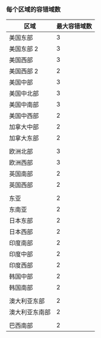 ### <a name="number-of-fault-domains-per-region"></a>每个区域的容错域数

| 区域              | 最大容错域数  |
|---------------------|-------------------------|
| 美国东部             | 3                       |
| 美国东部 2           | 3                       |
| 美国西部             | 3                       |
| 美国西部 2           | 2                       |
| 美国中部          | 3                       |
| 美国中北部    | 3                       |
| 美国中南部    | 3                       |
| 美国中西部     | 2                       |
| 加拿大中部      | 2                       |
| 加拿大东部         | 2                       |
|                     |                         |
| 欧洲北部        | 3                       |
| 欧洲西部         | 3                       |
| 英国南部            | 2                       |
| 英国西部             | 2                       |
|                     |                         |
| 东亚           | 2                       |
| 东南亚     | 2                       |
| 日本东部          | 2                       |
| 日本西部          | 2                       |
| 印度南部         | 2                       |
| 印度中部       | 2                       |
| 印度西部          | 2                       |
| 韩国中部       | 2                       |
| 韩国南部         | 2                       |
|                     |                         |
| 澳大利亚东部      | 2                       |
| 澳大利亚东南部 | 2                       |
|                     |                         |
| 巴西南部        | 2                       |